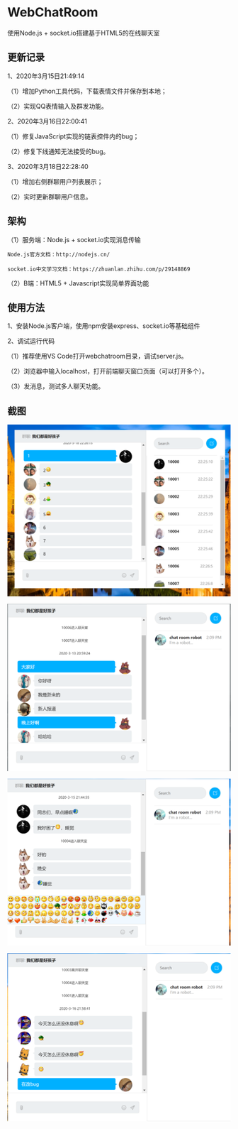 # WebChatRoom
使用Node.js + socket.io搭建基于HTML5的在线聊天室

## 更新记录

1、2020年3月15日21:49:14

（1）增加Python工具代码，下载表情文件并保存到本地；

（2）实现QQ表情输入及群发功能。

2、2020年3月16日22:00:41

（1）修复JavaScript实现的链表控件内的bug；

（2）修复下线通知无法接受的bug。

3、2020年3月18日22:28:40

（1）增加右侧群聊用户列表展示；

（2）实时更新群聊用户信息。

## 架构
（1）服务端：Node.js + socket.io实现消息传输

    Node.js官方文档：http://nodejs.cn/

    socket.io中文学习文档：https://zhuanlan.zhihu.com/p/29148869

（2）B端：HTML5 + Javascript实现简单界面功能

## 使用方法
1、安装Node.js客户端，使用npm安装express、socket.io等基础组件

2、调试运行代码

（1）推荐使用VS Code打开webchatroom目录，调试server.js。

（2）浏览器中输入localhost，打开前端聊天窗口页面（可以打开多个）。

（3）发消息，测试多人聊天功能。


## 截图

![](https://raw.githubusercontent.com/JelinYao/WebChatRoom/master/img/chat1.png)

![](https://raw.githubusercontent.com/JelinYao/WebChatRoom/master/img/screen.png)

![](https://raw.githubusercontent.com/JelinYao/WebChatRoom/master/img/emoji.png)

![](https://raw.githubusercontent.com/JelinYao/WebChatRoom/master/img/chat.png)

